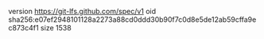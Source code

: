 version https://git-lfs.github.com/spec/v1
oid sha256:e07ef2948101128a2273a88cd0ddd30b90f7c0d8e5de12ab59cffa9ec873c4f1
size 1538

